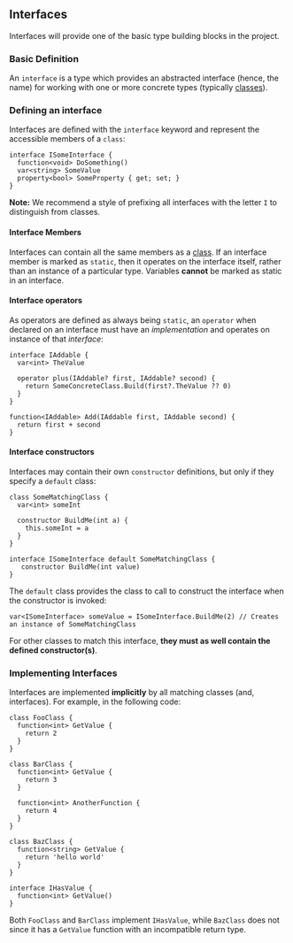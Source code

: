 ## Interfaces

Interfaces will provide one of the basic type building blocks in the project.

### Basic Definition

An `interface` is a type which provides an abstracted interface (hence, the name) for working with
one or more concrete types (typically [classes](Classes.md)).

### Defining an interface

Interfaces are defined with the `interface` keyword and represent the accessible members of a `class`:

```
interface ISomeInterface {
  function<void> DoSomething()
  var<string> SomeValue
  property<bool> SomeProperty { get; set; }
}
```

**Note:** We recommend a style of prefixing all interfaces with the letter `I` to distinguish from
classes.


#### Interface Members

Interfaces can contain all the same members as a [class](Classes.md). If an interface member is
marked as `static`, then it operates on the interface itself, rather than an instance of a particular
type. Variables **cannot** be marked as static in an interface.


#### Interface operators

As operators are defined as always being `static`, an `operator` when declared on an interface
must have an *implementation* and operates on instance of that *interface*:

```
interface IAddable {
  var<int> TheValue

  operator plus(IAddable? first, IAddable? second) {
    return SomeConcreteClass.Build(first?.TheValue ?? 0)
  }
}

function<IAddable> Add(IAddable first, IAddable second) {
  return first + second
}
```


#### Interface constructors

Interfaces may contain their own `constructor` definitions, but only if they specify a `default` class:

```
class SomeMatchingClass {
  var<int> someInt

  constructor BuildMe(int a) {
    this.someInt = a
  }
}

interface ISomeInterface default SomeMatchingClass {
   constructor BuildMe(int value)
}
```

The `default` class provides the class to call to construct the interface when the constructor is invoked:

```
var<ISomeInterface> someValue = ISomeInterface.BuildMe(2) // Creates an instance of SomeMatchingClass
```

For other classes to match this interface, **they must as well contain the defined constructor(s)**.


### Implementing Interfaces

Interfaces are implemented **implicitly** by all matching classes (and, interfaces). For example, in the following
code:

```
class FooClass {
  function<int> GetValue {
    return 2
  }
}

class BarClass {
  function<int> GetValue {
    return 3
  }

  function<int> AnotherFunction {
    return 4
  }
}

class BazClass {
  function<string> GetValue {
    return 'hello world'
  }
}

interface IHasValue {
  function<int> GetValue()
}
```

Both `FooClass` and `BarClass` implement `IHasValue`, while `BazClass` does not since it has a `GetValue`
function with an incompatible return type.